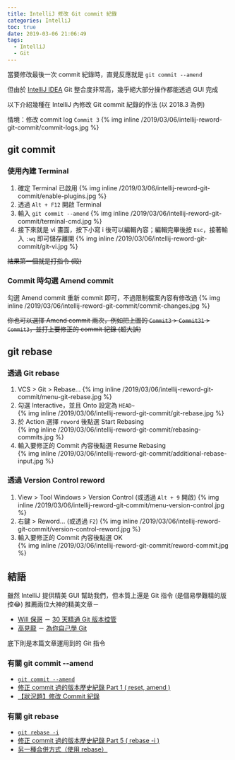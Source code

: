 ```yaml
---
title: IntelliJ 修改 Git commit 紀錄
categories: IntelliJ
toc: true
date: 2019-03-06 21:06:49
tags:
  - IntelliJ
  - Git
---
```

當要修改最後一次 commit 紀錄時，直覺反應就是 `git commit --amend`

但由於 [IntelliJ IDEA](https://www.jetbrains.com/idea/) Git 整合度非常高，幾乎絕大部分操作都能透過 GUI 完成

以下介紹幾種在 IntelliJ 內修改 Git commit 紀錄的作法 (以 2018.3 為例)

情境：修改 commit log `Commit 3`
{% img inline /2019/03/06/intellij-reword-git-commit/commit-logs.jpg %}
<!--more-->

## git commit
### 使用內建 Terminal
1. 確定 Terminal 已啟用
{% img inline /2019/03/06/intellij-reword-git-commit/enable-plugins.jpg %}
2. 透過 `Alt + F12` 開啟 Terminal
3. 輸入 `git commit --amend`
{% img inline /2019/03/06/intellij-reword-git-commit/terminal-cmd.jpg %}
4. 接下來就是 vi 畫面，按下小寫 i 後可以編輯內容；編輯完畢後按 `Esc`，接著輸入 `:wq` 即可儲存離開
{% img inline /2019/03/06/intellij-reword-git-commit/git-vi.jpg %}

~~結果第一個就是打指令 (毆)~~

### Commit 時勾選 Amend commit
勾選 Amend commit 重新 commit 即可，不過限制檔案內容有修改過
{% img inline /2019/03/06/intellij-reword-git-commit/commit-changes.jpg %}

~~你也可以選擇 Amend commit 兩次，例如把上圖的 `Commit3` > `Commit31` > `Commit3`，並打上要修正的 commit 紀錄 (超大誤)~~

## git rebase
### 透過 Git rebase
1. VCS > Git > Rebase...
  {% img inline /2019/03/06/intellij-reword-git-commit/menu-git-rebase.jpg %}
2. 勾選 Interactive，並且 Onto 設定為 `HEAD~`<br>
  {% img inline /2019/03/06/intellij-reword-git-commit/git-rebase.jpg %}
3. 於 Action 選擇 `reword` 後點選 Start Rebasing<br>
  {% img inline /2019/03/06/intellij-reword-git-commit/rebasing-commits.jpg %}
4. 輸入要修正的 Commit 內容後點選 Resume Rebasing<br>
  {% img inline /2019/03/06/intellij-reword-git-commit/additional-rebase-input.jpg %}

### 透過 Version Control reword
1. View > Tool Windows > Version Control (或透過 `Alt + 9` 開啟)
  {% img inline /2019/03/06/intellij-reword-git-commit/menu-version-control.jpg %}
2. 右鍵 > Reword... (或透過 `F2`)
  {% img inline /2019/03/06/intellij-reword-git-commit/version-control-reword.jpg %}
3. 輸入要修正的 Commit 內容後點選 OK<br>
  {% img inline /2019/03/06/intellij-reword-git-commit/reword-commit.jpg %}

## 結語
雖然 IntelliJ 提供精美 GUI 幫助我們，但本質上還是 Git 指令 (是個易學難精的版控😂)
推薦兩位大神的精美文章－
* [Will 保哥](https://blog.miniasp.com/) － [30 天精通 Git 版本控管](https://github.com/doggy8088/Learn-Git-in-30-days) 
* [高見龍](https://kaochenlong.com/) － [為你自己學 Git](https://gitbook.tw/)

底下則是本篇文章運用到的 Git 指令
### 有關 git commit \-\-amend
* [`git commit --amend`](https://git-scm.com/docs/git-commit#git-commit---amend)
* [修正 commit 過的版本歷史紀錄 Part 1 ( reset, amend )](https://github.com/doggy8088/Learn-Git-in-30-days/blob/master/zh-tw/18.md)
* [【狀況題】修改 Commit 紀錄](https://gitbook.tw/chapters/using-git/amend-commit1.html)

### 有關 git rebase
* [`git rebase -i`](https://git-scm.com/docs/git-rebase#git-rebase--i)
* [修正 commit 過的版本歷史紀錄 Part 5 ( rebase -i )](https://github.com/doggy8088/Learn-Git-in-30-days/blob/master/zh-tw/23.md)
* [另一種合併方式（使用 rebase）](https://gitbook.tw/chapters/branch/merge-with-rebase.html)
